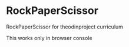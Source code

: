 # RockPaperScissor
RockPaperScissor for theodinproject curriculum 

This works only in browser console
